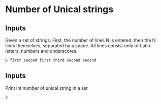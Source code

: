 # Number of Unical strings

## Inputs

Given a set of strings. 
First, the number of lines N is entered, then the N lines themselves, separated by a space. All lines consist only of Latin letters, numbers and underscores.
```
6 first second first third second second
```
## Inputs

Print int number of unical string in a set
```
3
```
